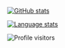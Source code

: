 [![GitHub stats](https://github-readme-stats.vercel.app/api?username=tehw0lf&count_private=true&show_icons=true&theme=tokyonight)](https://github.com/tehw0lf)


[![Language stats](https://github-readme-stats.vercel.app/api/top-langs/?username=tehw0lf&layout=compact&langs_count=10&theme=tokyonight)](https://github.com/tehw0lf)

![Profile visitors](https://profile-counter.glitch.me/tehw0lf/count.svg)
